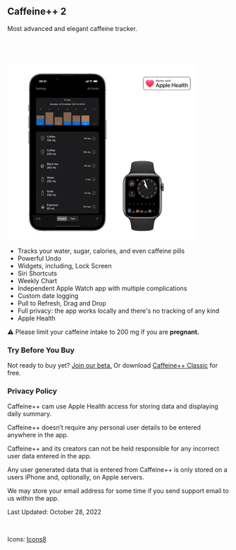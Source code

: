 <h2 class="appName">Caffeine++ 2</h2>
<p class="hero">Most advanced and elegant caffeine tracker.</p>

<a href="https://apps.apple.com/app/caffeine/id1594448346" style="display:inline-block;overflow:hidden;background:url(https://linkmaker.itunes.apple.com/images/badges/en-us/badge_appstore-lrg.svg) no-repeat;width:165px;height:40px;" class="badge"></a>

<img src="/images/promo-caffeine2.jpg" alt="iPhone 13 and Apple Watch showing Caffeine++ with a weekly chart" style="width: 429px; height: 400px;">

<ul>	
	<li>Tracks your water, sugar, calories, and even caffeine pills</li>
    <li>Powerful Undo</li>
    <li>Widgets, including, Lock Screen</li>
    <li>Siri Shortcuts</li>
    <li>Weekly Chart</li>
    <li>Independent Apple Watch app with multiple complications</li>
    <li>Custom date logging</li>
    <li>Pull to Refresh, Drag and Drop</li>
    <li>Full privacy: the app works locally and there's no tracking of any kind</li>
    <li>Apple Health</li>
</ul>

<p>
⚠️ Please limit your caffeine intake to 200 mg if you are <b>pregnant.</b>
</p>

<h3>Try Before You Buy</h3>

Not ready to buy yet? 
<a href="https://testflight.apple.com/join/o9hmznWk">Join our beta.</a>
Or download <a href="https://apps.apple.com/us/app/caffeine-classic/id983386737">Caffeine++ Classic</a> for free.

<h3 id="policy">Privacy Policy</h3>
<p>
Caffeine++ cam use Apple Health access for 
storing data and displaying daily summary. 
</p>
<p>
Caffeine++ doesn’t require any personal user details to be entered anywhere in the app.
</p> 
<p>
Caffeine++ and its creators can not be held responsible for any 
incorrect user data entered in the app.
</p>
<p>
Any user generated data that is entered from Caffeine++ is 
only stored on a users iPhone and, optionally, on Apple servers.
</p>
<p>
We may store your email address for some time if you send 
support email to us within the app.
</p>
<p>
Last Updated: October 28, 2022
</p>

<br>

<p>Icons: <a href="http://icons8.com">Icons8</a></p>
